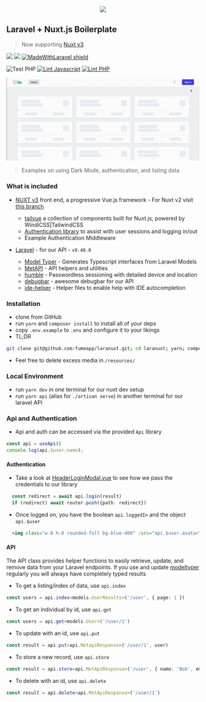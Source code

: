 <p align="center">
  <img src="https://raw.githubusercontent.com/fumeapp/laranuxt/main/resources/laranuxt.png" width="200" />
</p>

## Laravel + Nuxt.js Boilerplate

> Now supporting [Nuxt v3](https://nuxt.com)


[![](https://img.shields.io/badge/nuxt.js-v3-04C690.svg)](https://nuxt.com)
[![](https://img.shields.io/badge/Laravel-v9.40.0-ff2e21.svg)](https://laravel.com)
[![MadeWithLaravel shield](https://madewithlaravel.com/storage/repo-shields/3372-shield.svg)](https://madewithlaravel.com/p/laranuxt/shield-link)

![Test PHP](https://github.com/fumeapp/laranuxt/workflows/Test%20PHP/badge.svg)
[![Lint Javascript](https://github.com/fumeapp/laranuxt/actions/workflows/lint-js.yml/badge.svg)](https://github.com/fumeapp/laranuxt/actions/workflows/lint-js.yml)
[![Lint PHP](https://github.com/fumeapp/laranuxt/actions/workflows/lint-php.yml/badge.svg)](https://github.com/fumeapp/laranuxt/actions/workflows/lint-php.yml)

![](resources/laranuxt.gif?raw=true)

> Examples on using Dark Mode, authentication, and listing data

### What is included

* [NUXT v3](https://nuxt.com) front end, a progressive Vue.js framework - For Nuxt v2 visit [this branch](https://github.com/fumeapp/laranuxt/tree/nuxt2)
  * [tailvue](https://github.com/fumeapp/tailvue) a collection of components built for Nuxt.js, powered by WindiCSS|TailwindCSS
  * [Authentication library](https://github.com/fumeapp/laranuxt#api-and-authentication) to assist with user sessions and logging in/out
  * Example Authentication Middleware

* [Laravel](https://laravel.com) - for our API - `v9.40.0`
  * [Model Typer](https://github.com/fumeapp/modeltyper) - Generates Typescript interfaces from Laravel Models 
  * [MetAPI](https://github.com/fumeapp/metapi) - API helpers and utilities
  * [humble](https://github.com/fumeapp/humble) - Passwordless sessioning with detailed device and location
  * [debugbar](https://github.com/barryvdh/laravel-debugbar) - awesome debugbar for our API
  * [ide-helper](https://github.com/barryvdh/laravel-ide-helper) - Helper files to enable help with IDE autocompletion

### Installation

* clone from GitHub
* run `yarn` and `composer install` to install all of your deps
* copy `.env.example` to `.env` and configure it to your likings
* TL;DR
 ```bash
git clone git@github.com:fumeapp/laranuxt.git; cd laranuxt; yarn; composer install; cp .env.example .env;
 ```
* Feel free to delete excess media in  `/resources/`


### Local Environment
* run `yarn dev` in one terminal for our nuxt dev setup
* run `yarn api` (alias for `./artisan serve`) in another terminal for our laravel API

### Api and Authentication

* Api and auth can be accessed via the provided `Api` library

```ts
const api = useApi()
console.log(api.$user.name);
```

#### Authentication

* Take a look at [HeaderLoginModal.vue](https://github.com/fumeapp/laranuxt/blob/main/client/components/header/HeaderLoginModal.vue#L143) to see how we pass the credentials to our library
```ts
  const redirect = await api.login(result)
  if (redirect) await router.push({path: redirect})
```
* Once logged on, you have the boolean `api.loggedIn` and the object `api.$user`
```html
  <img class="w-8 h-8 rounded-full bg-blue-400" :src="api.$user.avatar" alt="User Avatar">
```

#### API
The API class provides helper functions to easily retrieve, update, and remove data from your Laravel endpoints.  If you use and update [modeltyper](https://github.com/fumeapp/modeltyper) regularly you will always have completely typed results

* To get a listing/index of data, use `api.index`
```ts
const users = api.index<models.UserResults>('/user', { page: 1 })
```

* To get an individual by id, use `api.get`
```ts
const users = api.get<models.User>('/user/1')
```

* To update with an id, use `api.put`
```ts
const result = api.put<api.MetapiResponse>('/user/1', user)
```

* To store a new record, use `api.store`
```ts
const result = api.store<api.MetApiResponse>('/user', { name: 'Bob', email: 'bob@mail.com' })
```

* To delete with an id, use `api.delete`
```ts
const result = api.delete<api.MetApiResponse>('/user/1')
```
